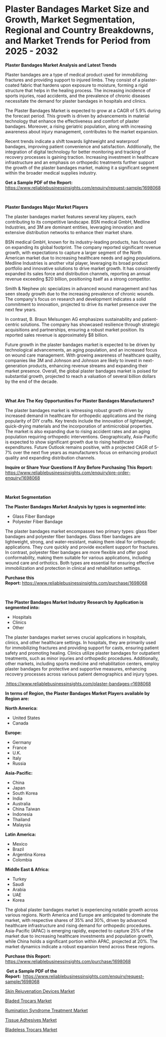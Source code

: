 <p><h1>Plaster Bandages Market Size and Growth, Market Segmentation, Regional and Country Breakdowns, and Market Trends for Period from 2025 -  2032</h1></p><p><strong>Plaster Bandages Market Analysis and Latest Trends</strong></p>
<p><p>Plaster bandages are a type of medical product used for immobilizing fractures and providing support to injured limbs. They consist of a plaster-coated fabric that hardens upon exposure to moisture, forming a rigid structure that helps in the healing process. The increasing incidence of sports injuries, road accidents, and the prevalence of chronic diseases necessitate the demand for plaster bandages in hospitals and clinics.</p><p>The Plaster Bandages Market is expected to grow at a CAGR of 5.9% during the forecast period. This growth is driven by advancements in material technology that enhance the effectiveness and comfort of plaster bandages. Moreover, a rising geriatric population, along with increasing awareness about injury management, contributes to the market expansion.</p><p>Recent trends indicate a shift towards lightweight and waterproof bandages, improving patient convenience and satisfaction. Additionally, the integration of digital technology for better monitoring and tracking of recovery processes is gaining traction. Increasing investment in healthcare infrastructure and an emphasis on orthopedic treatments further support the growth of the plaster bandages market, making it a significant segment within the broader medical supplies industry.</p></p>
<p><strong>Get a Sample PDF of the Report:&nbsp;</strong> <a href="https://www.reliablebusinessinsights.com/enquiry/request-sample/1698068?utm_campaign=1106&utm_medium=2&utm_source=Github&utm_content=ia&utm_term=04032025&utm_id=plaster-bandages">https://www.reliablebusinessinsights.com/enquiry/request-sample/1698068</a></p>
<p>&nbsp;</p>
<p><strong>Plaster Bandages Major Market Players</strong></p>
<p><p>The plaster bandages market features several key players, each contributing to its competitive landscape. BSN medical GmbH, Medline Industries, and 3M are dominant entities, leveraging innovation and extensive distribution networks to enhance their market share.</p><p>BSN medical GmbH, known for its industry-leading products, has focused on expanding its global footprint. The company reported significant revenue growth, with expectations to capture a larger segment of the North American market due to increasing healthcare needs and aging populations. Medline Industries is another vital player, leveraging its broad product portfolio and innovative solutions to drive market growth. It has consistently expanded its sales force and distribution channels, reporting an annual revenue exceeding $20 billion, positioning itself as a strong competitor.</p><p>Smith & Nephew plc specializes in advanced wound management and has seen steady growth due to the increasing prevalence of chronic wounds. The company's focus on research and development indicates a solid commitment to innovation, projected to drive its market presence over the next few years.</p><p>In contrast, B. Braun Melsungen AG emphasizes sustainability and patient-centric solutions. The company has showcased resilience through strategic acquisitions and partnerships, ensuring a robust market position. Its reported sales revenue is approximately $8 billion.</p><p>Future growth in the plaster bandages market is expected to be driven by technological advancements, an aging population, and an increased focus on wound care management. With growing awareness of healthcare quality, companies like 3M and Johnson and Johnson are likely to invest in next-generation products, enhancing revenue streams and expanding their market presence. Overall, the global plaster bandages market is poised for substantial growth, projected to reach a valuation of several billion dollars by the end of the decade.</p></p>
<p>&nbsp;</p>
<p><strong>What Are The Key Opportunities For Plaster Bandages Manufacturers?</strong></p>
<p><p>The plaster bandages market is witnessing robust growth driven by increased demand in healthcare for orthopedic applications and the rising popularity of DIY crafts. Key trends include the innovation of lightweight, quick-drying materials and the incorporation of antimicrobial properties. The market is also expanding due to rising accident rates and an aging population requiring orthopedic interventions. Geographically, Asia-Pacific is expected to show significant growth due to rising healthcare expenditures. Future Outlook remains positive, with a projected CAGR of 5-7% over the next five years as manufacturers focus on enhancing product quality and expanding distribution channels.</p></p>
<p><strong>Inquire or Share Your Questions If Any Before Purchasing This Report:</strong> <a href="https://www.reliablebusinessinsights.com/enquiry/pre-order-enquiry/1698068?utm_campaign=1106&utm_medium=2&utm_source=Github&utm_content=ia&utm_term=04032025&utm_id=plaster-bandages">https://www.reliablebusinessinsights.com/enquiry/pre-order-enquiry/1698068</a></p>
<p>&nbsp;</p>
<p><strong>Market Segmentation</strong></p>
<p><strong>The Plaster Bandages Market Analysis by types is segmented into:</strong></p>
<p><ul><li>Glass Fiber Bandage</li><li>Polyester Fiber Bandage</li></ul></p>
<p><p>The plaster bandages market encompasses two primary types: glass fiber bandages and polyester fiber bandages. Glass fiber bandages are lightweight, strong, and water-resistant, making them ideal for orthopedic applications. They cure quickly and provide excellent support for fractures. In contrast, polyester fiber bandages are more flexible and offer good conformability, making them suitable for various applications, including wound care and orthotics. Both types are essential for ensuring effective immobilization and protection in clinical and rehabilitation settings.</p></p>
<p><strong>Purchase this Report:&nbsp;</strong><a href="https://www.reliablebusinessinsights.com/purchase/1698068?utm_campaign=1106&utm_medium=2&utm_source=Github&utm_content=ia&utm_term=04032025&utm_id=plaster-bandages">https://www.reliablebusinessinsights.com/purchase/1698068</a></p>
<p>&nbsp;</p>
<p><strong>The Plaster Bandages Market Industry Research by Application is segmented into:</strong></p>
<p><ul><li>Hospitals</li><li>Clinics</li><li>Other</li></ul></p>
<p><p>The plaster bandages market serves crucial applications in hospitals, clinics, and other healthcare settings. In hospitals, they are primarily used for immobilizing fractures and providing support for casts, ensuring patient safety and promoting healing. Clinics utilize plaster bandages for outpatient treatments, such as minor injuries and orthopedic procedures. Additionally, other markets, including sports medicine and rehabilitation centers, employ plaster bandages for protective and supportive measures, enhancing recovery processes across various patient demographics and injury types.</p></p>
<p><a href="https://www.reliablebusinessinsights.com/plaster-bandages-r1698068?utm_campaign=1106&utm_medium=2&utm_source=Github&utm_content=ia&utm_term=04032025&utm_id=plaster-bandages">&nbsp;https://www.reliablebusinessinsights.com/plaster-bandages-r1698068</a></p>
<p><strong>In terms of Region, the Plaster Bandages Market Players available by Region are:</strong></p>
<p>
    <p> <strong> North America: </strong>
        <ul>
            <li>United States</li>
            <li>Canada</li>
        </ul>
        </p> 
    <p> <strong> Europe: </strong>
        <ul>
            <li>Germany</li>
            <li>France</li>
            <li>U.K.</li>
            <li>Italy</li>
            <li>Russia</li>
        </ul>
        </p> 
    <p> <strong> Asia-Pacific: </strong>
        <ul>
            <li>China</li>
            <li>Japan</li>
            <li>South Korea</li>
            <li>India</li>
            <li>Australia</li>
            <li>China Taiwan</li>
            <li>Indonesia</li>
            <li>Thailand</li>
            <li>Malaysia</li>
        </ul>
        </p> 
    <p> <strong> Latin America: </strong>
        <ul>
            <li>Mexico</li>
            <li>Brazil</li>
            <li>Argentina Korea</li>
            <li>Colombia</li>
        </ul>
        </p> 
    <p> <strong> Middle East & Africa: </strong>
        <ul>
            <li>Turkey</li>
            <li>Saudi</li>
            <li>Arabia</li>
            <li>UAE</li>
            <li>Korea</li>
        </ul>
    </p>
    </p>
<p><p>The global plaster bandages market is experiencing notable growth across various regions. North America and Europe are anticipated to dominate the market, with respective shares of 35% and 30%, driven by advanced healthcare infrastructure and rising demand for orthopedic procedures. Asia-Pacific (APAC) is emerging rapidly, expected to capture 25% of the market due to increasing healthcare investments and population growth, while China holds a significant portion within APAC, projected at 20%. The market dynamics indicate a robust expansion trend across these regions.</p></p>
<p><strong>Purchase this Report: </strong><a href="https://www.reliablebusinessinsights.com/purchase/1698068?utm_campaign=1106&utm_medium=2&utm_source=Github&utm_content=ia&utm_term=04032025&utm_id=plaster-bandages">https://www.reliablebusinessinsights.com/purchase/1698068</a></p>
<p>&nbsp;<strong>Get a Sample PDF of the Report:&nbsp;&nbsp;</strong><a href="https://www.reliablebusinessinsights.com/enquiry/request-sample/1698068?utm_campaign=1106&utm_medium=2&utm_source=Github&utm_content=ia&utm_term=04032025&utm_id=plaster-bandages">https://www.reliablebusinessinsights.com/enquiry/request-sample/1698068</a></p>
<p><strong></strong></p>
<p><p><a href="https://github.com/gasikcalbos8/Market-Research-Report-List-1/blob/main/skin-rejuvenation-devices-market.md?utm_campaign=1106&utm_medium=2&utm_source=Github&utm_content=ia&utm_term=04032025&utm_id=plaster-bandages">Skin Rejuvenation Devices Market</a></p><p><a href="https://github.com/vaduzunny/Market-Research-Report-List-1/blob/main/bladed-trocars-market.md?utm_campaign=1106&utm_medium=2&utm_source=Github&utm_content=ia&utm_term=04032025&utm_id=plaster-bandages">Bladed Trocars Market</a></p><p><a href="https://github.com/dringmurza6r/Market-Research-Report-List-1/blob/main/rumination-syndrome-treatment-market.md?utm_campaign=1106&utm_medium=2&utm_source=Github&utm_content=ia&utm_term=04032025&utm_id=plaster-bandages">Rumination Syndrome Treatment Market</a></p><p><a href="https://github.com/dayaanapis5/Market-Research-Report-List-1/blob/main/tissue-adhesives-market.md?utm_campaign=1106&utm_medium=2&utm_source=Github&utm_content=ia&utm_term=04032025&utm_id=plaster-bandages">Tissue Adhesives Market</a></p><p><a href="https://github.com/ubavicachida/Market-Research-Report-List-1/blob/main/bladeless-trocars-market.md?utm_campaign=1106&utm_medium=2&utm_source=Github&utm_content=ia&utm_term=04032025&utm_id=plaster-bandages">Bladeless Trocars Market</a></p></p>